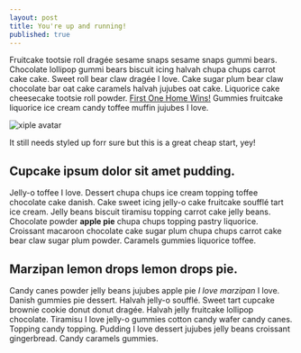 ```yaml
---
layout: post
title: You're up and running!
published: true
---
```


Fruitcake tootsie roll dragée sesame snaps sesame snaps gummi bears. Chocolate lollipop gummi bears biscuit icing halvah chupa chups carrot cake cake. Sweet roll bear claw dragée I love. Cake sugar plum bear claw chocolate bar oat cake caramels halvah jujubes oat cake. Liquorice cake cheesecake tootsie roll powder. [First One Home Wins!](/glint-remote/) Gummies fruitcake liquorice ice cream candy toffee muffin jujubes I love.

![xiple avatar]({{site.baseurl}}/https://dl.dropboxusercontent.com/s/w1fzh5qdwquqzwg/avatar.png?dl=0)

It still needs styled up forr sure but this is a great cheap start, yey!

## Cupcake ipsum dolor sit amet pudding. 
Jelly-o toffee I love. Dessert chupa chups ice cream topping toffee chocolate cake danish. Cake sweet icing jelly-o cake fruitcake soufflé tart ice cream. Jelly beans biscuit tiramisu topping carrot cake jelly beans. Chocolate powder **apple pie** chupa chups topping pastry liquorice. Croissant macaroon chocolate cake sugar plum chupa chups carrot cake bear claw sugar plum powder. Caramels gummies liquorice toffee.

## Marzipan lemon drops lemon drops pie. 
Candy canes powder jelly beans jujubes apple pie _I love marzipan_ I love. Danish gummies pie dessert. Halvah jelly-o soufflé. Sweet tart cupcake brownie cookie donut donut dragée. Halvah jelly fruitcake lollipop chocolate. Tiramisu I love jelly-o gummies cotton candy wafer candy canes. Topping candy topping. Pudding I love dessert jujubes jelly beans croissant gingerbread. Candy caramels gummies.
